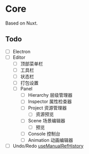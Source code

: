 # Core

Based on Nuxt.

## Todo

- [ ] Electron
- [ ] Editor
  - [ ] 顶部菜单栏
  - [ ] 工具栏
  - [ ] 状态栏
  - [ ] 打包设置
  - [ ] Panel
    - [ ] Hierarchy 层级管理器
    - [ ] Inspector 属性检查器
    - [ ] Project 资源管理器
      - [ ] 资源预览
    - [ ] Scene 场景编辑器
      - [ ] 预览
    - [ ] Console 控制台
    - [ ] Animation 动画编辑器
- [ ] Undo/Redo [useManualRefHistory](https://vueuse.org/core/useManualRefHistory/)

